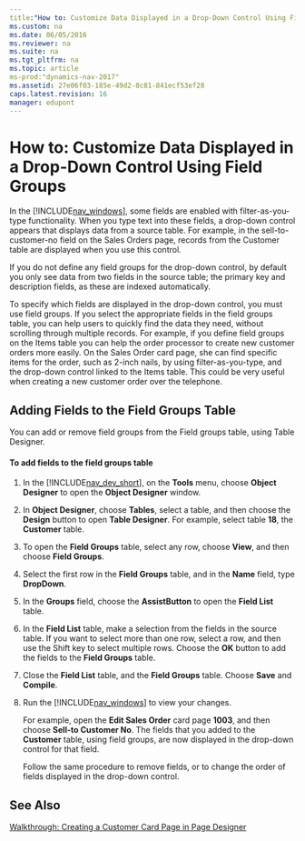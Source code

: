 ```yaml
---
title:"How to: Customize Data Displayed in a Drop-Down Control Using Field Groups"
ms.custom: na
ms.date: 06/05/2016
ms.reviewer: na
ms.suite: na
ms.tgt_pltfrm: na
ms.topic: article
ms-prod:"dynamics-nav-2017"
ms.assetid: 27e06f03-185e-49d2-8c81-841ecf53ef28
caps.latest.revision: 16
manager: edupont
---
```

# How to: Customize Data Displayed in a Drop-Down Control Using Field Groups
In the [!INCLUDE[nav_windows](includes/nav_windows_md.md)], some fields are enabled with filter\-as\-you\-type functionality. When you type text into these fields, a drop\-down control appears that displays data from a source table. For example, in the sell\-to\-customer\-no field on the Sales Orders page, records from the Customer table are displayed when you use this control.  
  
 If you do not define any field groups for the drop\-down control, by default you only see data from two fields in the source table; the primary key and description fields, as these are indexed automatically.  
  
 To specify which fields are displayed in the drop\-down control, you must use field groups. If you select the appropriate fields in the field groups table, you can help users to quickly find the data they need, without scrolling through multiple records. For example, if you define field groups on the Items table you can help the order processor to create new customer orders more easily. On the Sales Order card page, she can find specific items for the order, such as 2\-inch nails, by using filter\-as\-you\-type, and the drop\-down control linked to the Items table. This could be very useful when creating a new customer order over the telephone.  
  
## Adding Fields to the Field Groups Table  
 You can add or remove field groups from the Field groups table, using Table Designer.  
  
#### To add fields to the field groups table  
  
1.  In the [!INCLUDE[nav_dev_short](includes/nav_dev_short_md.md)], on the **Tools** menu, choose **Object Designer** to open the **Object Designer** window.  
  
2.  In **Object Designer**, choose **Tables**, select a table, and then choose the **Design** button to open **Table Designer**. For example, select table **18**, the **Customer** table.  
  
3.  To open the **Field Groups** table, select any row, choose **View**, and then choose **Field Groups**.  
  
4.  Select the first row in the **Field Groups** table, and in the **Name** field, type **DropDown**.  
  
5.  In the **Groups** field, choose the **AssistButton** to open the **Field List** table.  
  
6.  In the **Field List** table, make a selection from the fields in the source table. If you want to select more than one row, select a row, and then use the Shift key to select multiple rows. Choose the **OK** button to add the fields to the **Field Groups** table.  
  
7.  Close the **Field List** table, and the **Field Groups** table. Choose **Save** and **Compile**.  
  
8.  Run the [!INCLUDE[nav_windows](includes/nav_windows_md.md)] to view your changes.  
  
     For example, open the **Edit Sales Order** card page **1003**, and then choose **Sell\-to Customer No**. The fields that you added to the **Customer** table, using field groups, are now displayed in the drop\-down control for that field.  
  
     Follow the same procedure to remove fields, or to change the order of fields displayed in the drop\-down control.  
  
## See Also  
 [Walkthrough: Creating a Customer Card Page in Page Designer](../Topic/Walkthrough:%20Creating%20a%20Customer%20Card%20Page%20in%20Page%20Designer.md)